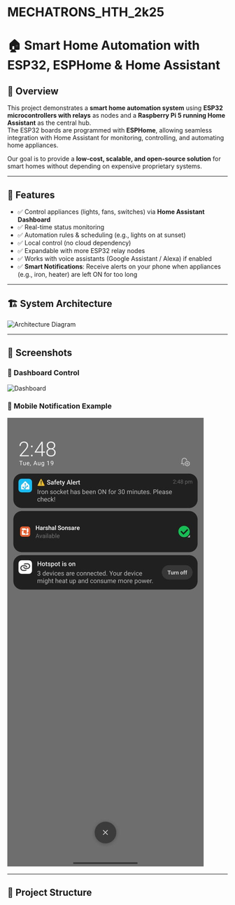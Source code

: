 # MECHATRONS_HTH_2k25
# 🏠 Smart Home Automation with ESP32, ESPHome & Home Assistant  

## 📌 Overview  
This project demonstrates a **smart home automation system** using **ESP32 microcontrollers with relays** as nodes and a **Raspberry Pi 5 running Home Assistant** as the central hub.  
The ESP32 boards are programmed with **ESPHome**, allowing seamless integration with Home Assistant for monitoring, controlling, and automating home appliances.  

Our goal is to provide a **low-cost, scalable, and open-source solution** for smart homes without depending on expensive proprietary systems.  

---

## 🔧 Features  
- ✅ Control appliances (lights, fans, switches) via **Home Assistant Dashboard**  
- ✅ Real-time status monitoring  
- ✅ Automation rules & scheduling (e.g., lights on at sunset)  
- ✅ Local control (no cloud dependency)  
- ✅ Expandable with more ESP32 relay nodes  
- ✅ Works with voice assistants (Google Assistant / Alexa) if enabled  
- ✅ **Smart Notifications**: Receive alerts on your phone when appliances (e.g., iron, heater) are left ON for too long  

---

## 🏗️ System Architecture  
![Architecture Diagram](docs/architecture.png)  

---

## 📲 Screenshots  

### 🔘 Dashboard Control  
![Dashboard](docs/dashboard.png)  

### 📱 Mobile Notification Example  
![Mobile Notification](docs/mobile_notification.jpg)  

---

## 📂 Project Structure  
